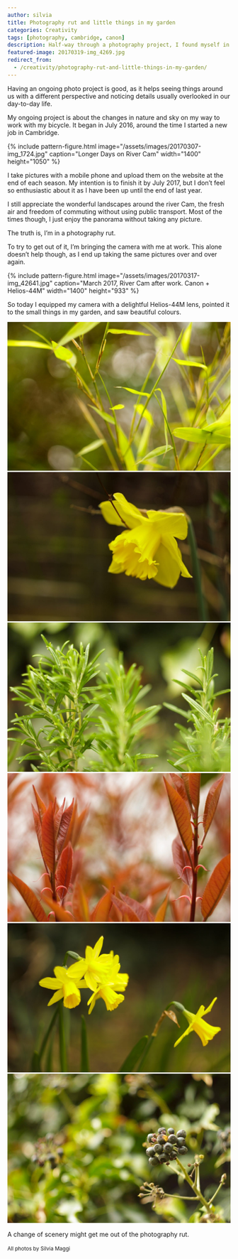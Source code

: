 ```yaml
---
author: silvia
title: Photography rut and little things in my garden
categories: Creativity
tags: [photography, cambridge, canon]
description: Half-way through a photography project, I found myself in a photography rut. I tried a few tricks to get out of it.
featured-image: 20170319-img_4269.jpg
redirect_from:
  - /creativity/photography-rut-and-little-things-in-my-garden/
---
```

Having an ongoing photo project is good, as it helps seeing things around us with a different perspective and noticing details usually overlooked in our day-to-day life.

<!--more-->

My ongoing project is about the changes in nature and sky on my way to work with my bicycle. It began in July 2016, around the time I started a new job in Cambridge.

{% include pattern-figure.html image="/assets/images/20170307-img_1724.jpg" caption="Longer Days on River Cam" width="1400" height="1050" %}

I take pictures with a mobile phone and upload them on the website at the end of each season. My intention is to finish it by July 2017, but I don’t feel so enthusiastic about it as I have been up until the end of last year.

I still appreciate the wonderful landscapes around the river Cam, the fresh air and freedom of commuting without using public transport. Most of the times though, I just enjoy the panorama without taking any picture.

The truth is, I’m in a photography rut.

To try to get out of it, I’m bringing the camera with me at work. This alone doesn’t help though, as I end up taking the same pictures over and over again.

{% include pattern-figure.html image="/assets/images/20170317-img_42641.jpg" caption="March 2017, River Cam after work. Canon + Helios-44M" width="1400" height="933" %}

So today I equipped my camera with a delightful Helios-44M lens, pointed it to the small things in my garden, and saw beautiful colours.

![Bamboo](/assets/images/20170319-img_4275.jpg)
![Daffoldil](/assets/images/20170319-img_4273.jpg)
![Rosemary](/assets/images/20170319-img_4267.jpg)
![Red leaves](/assets/images/20170319-img_4268.jpg)
![Daffoldils](/assets/images/20170319-img_4277.jpg)
![Berries](/assets/images/20170319-img_4286.jpg)

A change of scenery might get me out of the photography rut.

<small>All photos by Silvia Maggi</small>